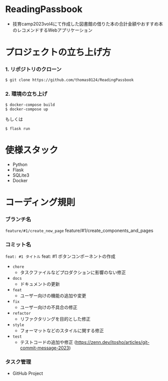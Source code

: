 # ReadingPassbook
- 技育camp2023vol4にて作成した図書館の借りた本の合計金額やおすすめ本のレコメンドするWebアプリケーション


# プロジェクトの立ち上げ方

### 1. リポジトリのクローン
```bash
$ git clone https://github.com/thomas0124/ReadingPassbook
```
### 2. 環境の立ち上げ

```
$ docker-compose build
$ docker-compose up
```
もしくは
```
$ flask run
```

# 使様スタック
- Python
- Flask
- SQLite3
- Docker

# コーディング規則

### ブランチ名
`feature/#1/create_new_page`
feature/#1/create_components_and_pages

### コミット名
`feat: #1 タイトル`
feat: #1 ボタンコンポーネントの作成

- `chore`
    - タスクファイルなどプロダクションに影響のない修正
- `docs`
    - ドキュメントの更新
- `feat`
    - ユーザー向けの機能の追加や変更
- `fix`
    - ユーザー向けの不具合の修正
- `refactor`
    - リファクタリングを目的とした修正
- `style`
    - フォーマットなどのスタイルに関する修正
- `test`
    - テストコードの追加や修正
(https://zenn.dev/itosho/articles/git-commit-message-2023)

### タスク管理
- GitHub Project